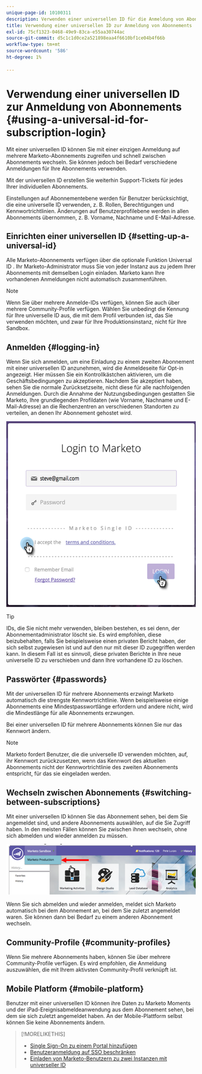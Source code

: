```yaml
---
unique-page-id: 10100311
description: Verwenden einer universellen ID für die Anmeldung von Abonnements - Marketo Docs - Produktdokumentation
title: Verwendung einer universellen ID zur Anmeldung von Abonnements
exl-id: 75cf1323-0468-49e9-83ca-e55aa30744ac
source-git-commit: d5c1c1d0ce2a521898eaa4f6610bf1ce04b4f66b
workflow-type: tm+mt
source-wordcount: '586'
ht-degree: 1%

---
```


# Verwendung einer universellen ID zur Anmeldung von Abonnements {#using-a-universal-id-for-subscription-login}

Mit einer universellen ID können Sie mit einer einzigen Anmeldung auf mehrere Marketo-Abonnements zugreifen und schnell zwischen Abonnements wechseln. Sie können jedoch bei Bedarf verschiedene Anmeldungen für Ihre Abonnements verwenden.

Mit der universellen ID erstellen Sie weiterhin Support-Tickets für jedes Ihrer individuellen Abonnements.

Einstellungen auf Abonnementebene werden für Benutzer berücksichtigt, die eine universelle ID verwenden, z. B. Rollen, Berechtigungen und Kennwortrichtlinien. Änderungen auf Benutzerprofilebene werden in allen Abonnements übernommen, z. B. Vorname, Nachname und E-Mail-Adresse.

## Einrichten einer universellen ID {#setting-up-a-universal-id}

Alle Marketo-Abonnements verfügen über die optionale Funktion Universal ID . Ihr Marketo-Administrator muss Sie von jeder Instanz aus zu jedem Ihrer Abonnements mit demselben Login einladen. Marketo kann Ihre vorhandenen Anmeldungen nicht automatisch zusammenführen.

>[!NOTE]
>
>Wenn Sie über mehrere Anmelde-IDs verfügen, können Sie auch über mehrere Community-Profile verfügen. Wählen Sie unbedingt die Kennung für Ihre universelle ID aus, die mit dem Profil verbunden ist, das Sie verwenden möchten, und zwar für Ihre Produktionsinstanz, nicht für Ihre Sandbox.

## Anmelden {#logging-in}

Wenn Sie sich anmelden, um eine Einladung zu einem zweiten Abonnement mit einer universellen ID anzunehmen, wird die Anmeldeseite für Opt-in angezeigt. Hier müssen Sie ein Kontrollkästchen aktivieren, um die Geschäftsbedingungen zu akzeptieren. Nachdem Sie akzeptiert haben, sehen Sie die normale Zurücksetzseite, nicht diese für alle nachfolgenden Anmeldungen. Durch die Annahme der Nutzungsbedingungen gestatten Sie Marketo, Ihre grundlegenden Profildaten (wie Vorname, Nachname und E-Mail-Adresse) an die Rechenzentren an verschiedenen Standorten zu verteilen, an denen Ihr Abonnement gehostet wird.

![](assets/new-login-reduced-hands-name.png)

>[!TIP]
>
>IDs, die Sie nicht mehr verwenden, bleiben bestehen, es sei denn, der Abonnementadministrator löscht sie. Es wird empfohlen, diese beizubehalten, falls Sie beispielsweise einen privaten Bericht haben, der sich selbst zugewiesen ist und auf den nur mit dieser ID zugegriffen werden kann. In diesem Fall ist es sinnvoll, diese privaten Berichte in Ihre neue universelle ID zu verschieben und dann Ihre vorhandene ID zu löschen.

## Passwörter {#passwords}

Mit der universellen ID für mehrere Abonnements erzwingt Marketo automatisch die strengste Kennwortrichtlinie. Wenn beispielsweise einige Abonnements eine Mindestpasswortlänge erfordern und andere nicht, wird die Mindestlänge für alle Abonnements erzwungen.

Bei einer universellen ID für mehrere Abonnements können Sie nur das Kennwort ändern.

>[!NOTE]
>
>Marketo fordert Benutzer, die die universelle ID verwenden möchten, auf, ihr Kennwort zurückzusetzen, wenn das Kennwort des aktuellen Abonnements nicht der Kennwortrichtlinie des zweiten Abonnements entspricht, für das sie eingeladen werden.

## Wechseln zwischen Abonnements {#switching-between-subscriptions}

Mit einer universellen ID können Sie das Abonnement sehen, bei dem Sie angemeldet sind, und andere Abonnements auswählen, auf die Sie Zugriff haben. In den meisten Fällen können Sie zwischen ihnen wechseln, ohne sich abmelden und wieder anmelden zu müssen.

![](assets/image2016-11-3-15-3a10-3a16.png)

Wenn Sie sich abmelden und wieder anmelden, meldet sich Marketo automatisch bei dem Abonnement an, bei dem Sie zuletzt angemeldet waren. Sie können dann bei Bedarf zu einem anderen Abonnement wechseln.

## Community-Profile {#community-profiles}

Wenn Sie mehrere Abonnements haben, können Sie über mehrere Community-Profile verfügen. Es wird empfohlen, die Anmeldung auszuwählen, die mit Ihrem aktivsten Community-Profil verknüpft ist.

## Mobile Platform {#mobile-platform}

Benutzer mit einer universellen ID können ihre Daten zu Marketo Moments und der iPad-Ereignisabmeldeanwendung aus dem Abonnement sehen, bei dem sie sich zuletzt angemeldet haben. An der Mobile-Plattform selbst können Sie keine Abonnements ändern.

>[!MORELIKETHIS]
>
>* [Single Sign-On zu einem Portal hinzufügen](/help/marketo/product-docs/administration/additional-integrations/add-single-sign-on-to-a-portal.md)
>* [Benutzeranmeldung auf SSO beschränken](/help/marketo/product-docs/administration/additional-integrations/restrict-user-login-to-sso-only.md)
>* [Einladen von Marketo-Benutzern zu zwei Instanzen mit universeller ID](https://nation.marketo.com/t5/Knowledgebase/Inviting-Marketo-Users-to-Two-Instances-with-Universal-ID-UID/ta-p/251122)

